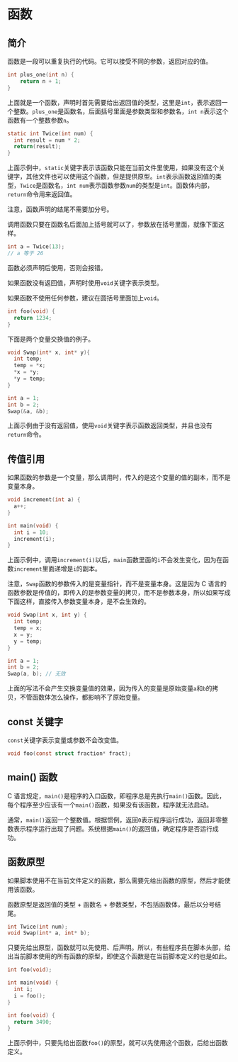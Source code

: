 # 函数

## 简介

函数是一段可以重复执行的代码。它可以接受不同的参数，返回对应的值。

```c
int plus_one(int n) {
    return n + 1;
}
```

上面就是一个函数，声明时首先需要给出返回值的类型，这里是`int`，表示返回一个整数。`plus_one`是函数名，后面括号里面是参数类型和参数名，`int n`表示这个函数有一个整数参数`n`。

```c
static int Twice(int num) {
  int result = num * 2;
  return(result);
}
```

上面示例中，`static`关键字表示该函数只能在当前文件里使用，如果没有这个关键字，其他文件也可以使用这个函数，但是提供原型。`int`表示函数返回值的类型，`Twice`是函数名，`int num`表示函数参数`num`的类型是`int`。函数体内部，`return`命令用来返回值。

注意，函数声明的结尾不需要加分号。

调用函数只要在函数名后面加上括号就可以了，参数放在括号里面，就像下面这样。

```c
int a = Twice(13);
// a 等于 26
```

函数必须声明后使用，否则会报错。

如果函数没有返回值，声明时使用`void`关键字表示类型。

如果函数不使用任何参数，建议在圆括号里面加上`void`。

```c
int foo(void) {
  return 1234;
}
```

下面是两个变量交换值的例子。

```c
void Swap(int* x, int* y){
  int temp;
  temp = *x;
  *x = *y;
  *y = temp;
}

int a = 1;
int b = 2;
Swap(&a, &b);
```

上面示例由于没有返回值，使用`void`关键字表示函数返回类型，并且也没有`return`命令。

## 传值引用

如果函数的参数是一个变量，那么调用时，传入的是这个变量的值的副本，而不是变量本身。

```c
void increment(int a) {
  a++;
}

int main(void) {
  int i = 10;
  increment(i);
}
```

上面示例中，调用`increment(i)`以后，`main`函数里面的`i`不会发生变化，因为在函数`increment`里面递增是`i`的副本。




注意，`Swap`函数的参数传入的是变量指针，而不是变量本身。这是因为 C 语言的函数参数是传值的，即传入的是参数变量的拷贝，而不是参数本身，所以如果写成下面这样，直接传入参数变量本身，是不会生效的。

```c
void Swap(int x, int y) {
  int temp;
  temp = x;
  x = y;
  y = temp;
}

int a = 1;
int b = 2;
Swap(a, b); // 无效
```

上面的写法不会产生交换变量值的效果，因为传入的变量是原始变量`a`和`b`的拷贝，不管函数体怎么操作，都影响不了原始变量。

## const 关键字

`const`关键字表示变量或参数不会改变值。

```c
void foo(const struct fraction* fract);
```

## main() 函数

C 语言规定，`main()`是程序的入口函数，即程序总是先执行`main()`函数。因此，每个程序至少应该有一个`main()`函数，如果没有该函数，程序就无法启动。

通常，`main()`返回一个整数值。根据惯例，返回`0`表示程序运行成功，返回非零整数表示程序运行出现了问题。系统根据`main()`的返回值，确定程序是否运行成功。

## 函数原型

如果脚本使用不在当前文件定义的函数，那么需要先给出函数的原型，然后才能使用该函数。

函数原型是返回值的类型 + 函数名 + 参数类型，不包括函数体，最后以分号结尾。

```c
int Twice(int num);
void Swap(int* a, int* b);
```

只要先给出原型，函数就可以先使用、后声明。所以，有些程序员在脚本头部，给出当前脚本使用的所有函数的原型，即使这个函数是在当前脚本定义的也是如此。

```c
int foo(void);

int main(void) {
  int i;
  i = foo();
}

int foo(void) {
  return 3490;
}
```

上面示例中，只要先给出函数`foo()`的原型，就可以先使用这个函数，后给出函数定义。

